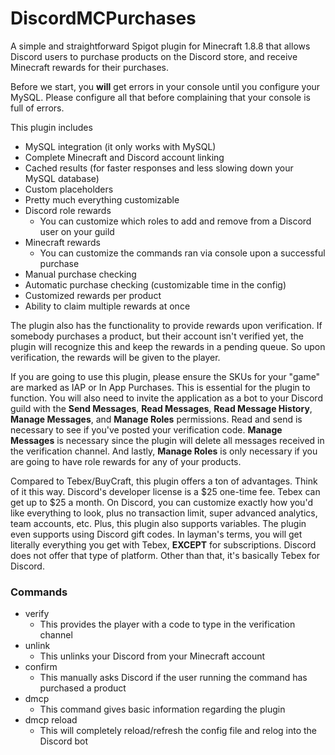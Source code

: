 # DiscordMCPurchases
A simple and straightforward Spigot plugin for Minecraft 1.8.8 that allows Discord users to purchase products on the Discord store, and receive Minecraft rewards for their purchases.

Before we start, you **will** get errors in your console until you configure your MySQL. Please configure all that before complaining that your console is full of errors.

This plugin includes
* MySQL integration (it only works with MySQL)
* Complete Minecraft and Discord account linking
* Cached results (for faster responses and less slowing down your MySQL database)
* Custom placeholders
* Pretty much everything customizable
* Discord role rewards
    * You can customize which roles to add and remove from a Discord user on your guild
* Minecraft rewards
    * You can customize the commands ran via console upon a successful purchase
* Manual purchase checking
* Automatic purchase checking (customizable time in the config)
* Customized rewards per product
* Ability to claim multiple rewards at once

The plugin also has the functionality to provide rewards upon verification. If somebody purchases a product, but their account isn't verified yet, the plugin will recognize this and keep the rewards in a pending queue. So upon verification, the rewards will be given to the player.

If you are going to use this plugin, please ensure the SKUs for your "game" are marked as IAP or In App Purchases. This is essential for the plugin to function. You will also need to invite the application as a bot to your Discord guild with the **Send Messages**, **Read Messages**, **Read Message History**, **Manage Messages**, and **Manage Roles** permissions. Read and send is necessary to see if you've posted your verification code. **Manage Messages** is necessary since the plugin will delete all messages received in the verification channel. And lastly, **Manage Roles** is only necessary if you are going to have role rewards for any of your products.

Compared to Tebex/BuyCraft, this plugin offers a ton of advantages. Think of it this way. Discord's developer license is a $25 one-time fee. Tebex can get up to $25 a month. On Discord, you can customize exactly how you'd like everything to look, plus no transaction limit, super advanced analytics, team accounts, etc. Plus, this plugin also supports variables. The plugin even supports using Discord gift codes. In layman's terms, you will get literally everything you get with Tebex, **EXCEPT** for subscriptions. Discord does not offer that type of platform. Other than that, it's basically Tebex for Discord.



### Commands
* verify
   * This provides the player with a code to type in the verification channel
* unlink
   * This unlinks your Discord from your Minecraft account
* confirm
   * This manually asks Discord if the user running the command has purchased a product
* dmcp
   * This command gives basic information regarding the plugin
* dmcp reload
   * This will completely reload/refresh the config file and relog into the Discord bot
   

